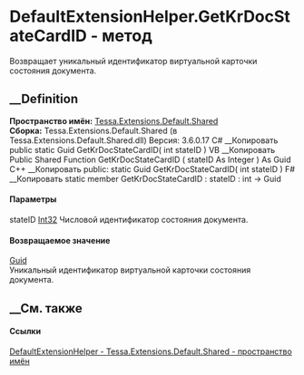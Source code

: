 # DefaultExtensionHelper.GetKrDocStateCardID - метод
Возвращает уникальный идентификатор виртуальной карточки состояния документа.
## __Definition
 **Пространство имён:**
[Tessa.Extensions.Default.Shared](N_Tessa_Extensions_Default_Shared.htm)  
 **Сборка:** Tessa.Extensions.Default.Shared (в
Tessa.Extensions.Default.Shared.dll) Версия: 3.6.0.17
C# __Копировать
     public static Guid GetKrDocStateCardID(
    	int stateID
    )
VB __Копировать
     Public Shared Function GetKrDocStateCardID ( 
    	stateID As Integer
    ) As Guid
C++ __Копировать
     public:
    static Guid GetKrDocStateCardID(
    	int stateID
    )
F# __Копировать
     static member GetKrDocStateCardID : 
            stateID : int -> Guid 
#### Параметры
stateID [Int32](https://learn.microsoft.com/dotnet/api/system.int32)
    Числовой идентификатор состояния документа.
#### Возвращаемое значение
[Guid](https://learn.microsoft.com/dotnet/api/system.guid)  
Уникальный идентификатор виртуальной карточки состояния документа.
##  __См. также
#### Ссылки
[DefaultExtensionHelper -
](T_Tessa_Extensions_Default_Shared_DefaultExtensionHelper.htm)
[Tessa.Extensions.Default.Shared - пространство
имён](N_Tessa_Extensions_Default_Shared.htm)
